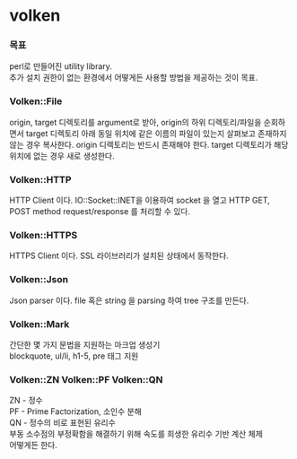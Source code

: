 <h1>volken</h1>

<div>
  <h3>목표</h3>
  perl로 만들어진 utility library.<br />
  추가 설치 권한이 없는 환경에서 어떻게든 사용할 방법을 제공하는 것이 목표.
</div>

<div>
  <h3>Volken::File</h3>
  origin, target 디렉토리를 argument로 받아, origin의 하위 디렉토리/파일을 순회하면서 target 디렉토리 아래 동일 위치에 같은 이름의 파일이 있는지 살펴보고 존재하지 않는 경우 복사한다. origin 디렉토리는 반드시 존재해야 한다. target 디렉토리가 해당 위치에 없는 경우 새로 생성한다.
</div>
<div>
  <h3>Volken::HTTP</h3>
  HTTP Client 이다. IO::Socket::INET을 이용하여 socket 을 열고 HTTP GET, POST method request/response 를 처리할 수 있다.
<div>
<div>
  <h3>Volken::HTTPS</h3>
  HTTPS Client 이다. SSL 라이브러리가 설치된 상태에서 동작한다.
</div>
<div>
  <h3>Volken::Json</h3>
  Json parser 이다. file 혹은 string 을 parsing 하여 tree 구조를 만든다.
</div>
<div>
  <h3>Volken::Mark</h3>
  간단한 몇 가지 문법을 지원하는 마크업 생성기<br />
  blockquote, ul/li, h1-5, pre 태그 지원
</div>
<div>
  <h3>Volken::ZN Volken::PF Volken::QN</h3>
  ZN - 정수<br />
  PF - Prime Factorization, 소인수 분해<br />
  QN - 정수의 비로 표현된 유리수<br />
  부동 소수점의 부정확함을 해결하기 위해 속도를 희생한 유리수 기반 계산 체제
</div>
<div>
어떻게든 한다.
</div>